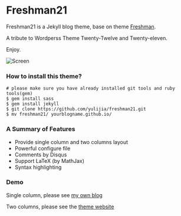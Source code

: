 Freshman21
==========

Freshman21 is a Jekyll blog theme, base on theme [Freshman](http://github.com/yulijia/freshman). 

A tribute to Wordperss Theme Twenty-Twelve and Twenty-eleven.

Enjoy.


![Screen](http://i.imgur.com/oSp7kacl.png)

### How to install this theme?

```
# please make sure you have already installed git tools and ruby tools(gem)
$ gem install sass
$ gem install jekyll
$ git clone https://github.com/yulijia/freshman21.git
$ mv freshman21/ yourblogname.github.io/
```

### A Summary of Features

- Provide single column and two columns layout
- Powerful configure file
- Comments by Disqus
- Support LaTeX (by MathJax)
- Syntax highlighting


### Demo

Single column, please see [my own blog](http://yulijia.net/en/)

Two columns, please see the [theme website](http://yulijia.net/freshman21/)


